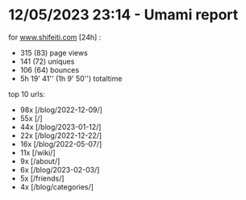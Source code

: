 # 12/05/2023 23:14 - Umami report
for www.shifeiti.com [24h] :

 - 315 (83) page views
 - 141 (72) uniques
 - 106 (64) bounces
 - 5h 19' 41'' (1h 9' 50'') totaltime


top 10 urls:
 - 98x [/blog/2022-12-09/]
 - 55x [/]
 - 44x [/blog/2023-01-12/]
 - 22x [/blog/2022-12-22/]
 - 16x [/blog/2022-05-07/]
 - 11x [/wiki/]
 - 9x [/about/]
 - 6x [/blog/2023-02-03/]
 - 5x [/friends/]
 - 4x [/blog/categories/]


